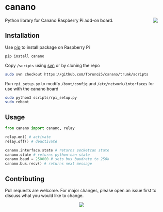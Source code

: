 # canano

Python library for Canano Raspberry Pi add-on board. <img align="right" src="https://i.ibb.co/FnDczVM/board2.jpg">


## Installation

Use [pip](https://pip.pypa.io/en/stable/) to install package on Raspberry Pi

```bash
pip install canano
```
Copy ```/scripts``` using [svn](https://subversion.apache.org/) or by cloning the repo
```bash
sudo svn checkout https://github.com/Tbruno25/canano/trunk/scripts
```

Run ```rpi_setup.py``` to modify ```/boot/config``` and ```/etc/network/interfaces```  for use with the canano board

```bash
sudo python3 scripts/rpi_setup.py
sudo reboot
```

## Usage

```python
from canano import canano, relay

relay.on() # activate
relay.off() # deactivate

canano.interface.state # returns socketcan state
canano.state # returns python-can state
canano.baud = 250000 # sets bus baudrate to 250k
canano.bus.recv() # returns next message
```

## Contributing
Pull requests are welcome. For major changes, please open an issue first to discuss what you would like to change.

<p align="center">
<img src="https://i.ibb.co/1XXtwDD/board.jpg">
</p
